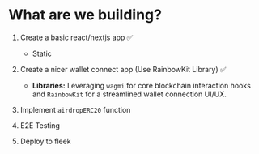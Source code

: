 # What are we building?

1. Create a basic react/nextjs app ✅
   - Static
2. Create a nicer wallet connect app (Use RainbowKit Library) ✅
   * **Libraries:** Leveraging `wagmi` for core blockchain interaction hooks and `RainbowKit` for a streamlined wallet connection UI/UX.

3. Implement `airdropERC20` function
4. E2E Testing
5. Deploy to fleek
